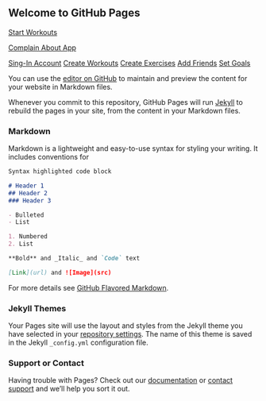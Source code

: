 ## Welcome to GitHub Pages

[Start Workouts](Start-Workouts.html)



[Complain About App](Complain-About-App.html)


[Sing-In Account](Sign-In-Account.html)
[Create Workouts](Create-Workouts.html)
[Create Exercises](Create-Exercises.html)
[Add Friends](Add-Friends.html)
[Set Goals](Set-Goals.html)

You can use the [editor on GitHub](https://github.com/BriannaBorgeltGonzales/BeeFit/edit/gh-pages/index.md) to maintain and preview the content for your website in Markdown files.

Whenever you commit to this repository, GitHub Pages will run [Jekyll](https://jekyllrb.com/) to rebuild the pages in your site, from the content in your Markdown files.

### Markdown

Markdown is a lightweight and easy-to-use syntax for styling your writing. It includes conventions for

```markdown
Syntax highlighted code block

# Header 1
## Header 2
### Header 3

- Bulleted
- List

1. Numbered
2. List

**Bold** and _Italic_ and `Code` text

[Link](url) and ![Image](src)
```

For more details see [GitHub Flavored Markdown](https://guides.github.com/features/mastering-markdown/).

### Jekyll Themes

Your Pages site will use the layout and styles from the Jekyll theme you have selected in your [repository settings](https://github.com/BriannaBorgeltGonzales/BeeFit/settings). The name of this theme is saved in the Jekyll `_config.yml` configuration file.

### Support or Contact

Having trouble with Pages? Check out our [documentation](https://docs.github.com/categories/github-pages-basics/) or [contact support](https://support.github.com/contact) and we’ll help you sort it out.
